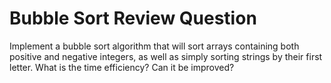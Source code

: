 # Bubble Sort Review Question
Implement a bubble sort algorithm that will sort arrays containing both positive and negative integers, as well as simply sorting strings by their first letter. What is the time efficiency? Can it be improved?